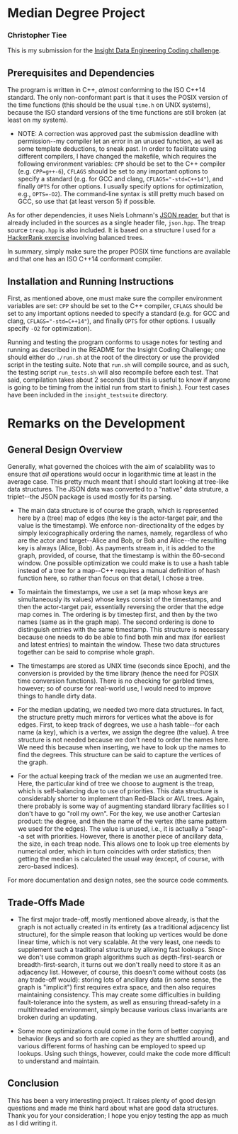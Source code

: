 # Median Degree Project
### Christopher Tiee

This is my submission for the [Insight Data Engineering Coding challenge](https://github.com/InsightDataScience/coding-challenge). 

## Prerequisites and Dependencies

The program is written in C++, *almost* conforming to the ISO C++14 standard. The only non-conformant part is that it uses the POSIX version of the time functions (this should be the usual `time.h` on UNIX systems), because the ISO standard versions of the time functions are still broken (at least on my system).

* NOTE: A correction was approved past the submission deadline with permission--my compiler let an error in an unused function, as well as some template deductions, to sneak past. In order to facilitate using different compilers, I have changed the makefile, which requires the following environment variables: `CPP` should be set to the C++ compiler (e.g. `CPP=g++-6`), `CFLAGS` should be set to any important options to specify a standard (e.g. for GCC and clang, `CFLAGS="-std=C++14"`), and finally `OPTS` for other options. I usually specify options for optimization, e.g., `OPTS=-O2`). The command-line syntax is still pretty much based on GCC, so use that (at least verson 5) if possible.

As for other dependencies, it uses Niels Lohmann's [JSON reader](https://github.com/nlohmann/json), but that is already included in the sources as a single header file, `json.hpp`. The treap source `treap.hpp` is also included. It is based on a structure I used for a [HackerRank exercise](https://www.hackerrank.com/challenges/array-and-simple-queries) involving balanced trees.

In summary, simply make sure the proper POSIX time functions are available and that one has an ISO C++14 conformant compiler.

## Installation and Running Instructions
First, as mentioned above, one must make sure the compiler environment variables are set: `CPP` should be set to the C++ compiler, `CFLAGS` should be set to any important options needed to specify a standard (e.g. for GCC and clang, `CFLAGS="-std=C++14"`), and finally `OPTS` for other options. I usually specify `-O2` for optimization).

Running and testing the program conforms to usage notes for testing and running as described in the README for the Insight Coding Challenge; one should either do `./run.sh` at the root of the directory or use the provided script in the testing suite. Note that `run.sh` will compile source, and as such, the testing script `run_tests.sh` will also recompile before each test. That said, compilation takes about 2 seconds (but this is useful to know if anyone is going to be timing from the initial run from start to finish.). Four test cases have been included in the `insight_testsuite` directory.

# Remarks on the Development
## General Design Overview

Generally, what governed the choices with the aim of scalability was to ensure that *all* operations would occur in logarithmic time at least in the average case. This pretty much meant that I should start looking at tree-like data structures. The JSON data was converted to a "native" data struture, a triplet--the JSON package is used mostly for its parsing.

* The main data structure is of course the graph, which is represented here by a (tree) map of edges (the key is the actor-target pair, and the value is the timestamp). We enforce non-directionality of the edges by simply lexicographically ordering the names, namely, regardless of who are the actor and target--Alice and Bob, or Bob and Alice--the resulting key is always (Alice, Bob). As payments stream in, it is added to the graph, provided, of course, that the timestamp is within the 60-second window. One possible optimization we could make is to use a hash table instead of a tree for a map--C++ requires a manual definition of hash function here, so rather than focus on that detail, I chose a tree.

* To maintain the timestamps, we use a set (a map whose keys are simultaneously its values) whose keys consist of the timestamps, and then the actor-target pair, essentially reversing the order that the edge map comes in. The ordering is by timestep first, and then by the two names (same as in the graph map). The second ordering is done to distinguish entries with the same timestamp. This structure is necessary because one needs to do be able to find both min and max (for earliest and latest entries) to maintain the window. These two data structures together can be said to comprise whole graph.

* The timestamps are stored as UNIX time (seconds since Epoch), and the conversion is provided by the time library (hence the need for POSIX time conversion functions). There is no checking for garbled times, however; so of course for real-world use, I would need to improve things to handle dirty data.

* For the median updating, we needed two more data structures. In fact, the structure pretty much mirrors for vertices what the above is for edges. First, to keep track of degrees, we use a hash table--for each name (a key), which is a vertex, we assign the degree (the value). A tree structure is not needed because we don't need to order the names here. We need this because when inserting, we have to look up the names to find the degrees. This structure can be said to capture the vertices of the graph.

* For the actual keeping track of the median we use an augmented tree. Here, the particular kind of tree we choose to augment is the treap, which is self-balancing due to use of priorities. This data structure is considerably shorter to implement than Red-Black or AVL trees. Again, there probably is some way of augmenting standard library facilities so I don't have to go "roll my own". For the key, we use another Cartesian product: the degree, and then the name of the vertex (the same pattern we used for the edges). The value is unused, i.e., it is actually a "seap"--a set with priorities. However, there is another piece of ancillary data, the size, in each treap node. This allows one to look up tree elements by numerical order, which in turn coincides with order statistics; then getting the median is calculated the usual way (except, of course, with zero-based indices).

For more documentation and design notes, see the source code comments.


## Trade-Offs Made
* The first major trade-off, mostly mentioned above already, is that the graph is not actually created in its entirety (as a traditional adjacency list structure), for the simple reason that looking up vertices would be done linear time, which is not very scalable. At the very least, one needs to supplement such a traditional structure by allowing fast lookups. Since we don't use common graph algorithms such as depth-first-search or breadth-first-search, it turns out we don't really need to store it as an adjacency list. However, of course, this doesn't come without costs (as any trade-off would): storing lots of ancillary data (in some sense, the graph is "implicit") first requires extra space, and then also requires maintaining consistency. This may create some difficulties in building fault-tolerance into the system, as well as ensuring thread-safety in a multithreaded environment, simply because various class invariants are broken during an updating.

* Some more optimizations could come in the form of better copying behavior (keys and so forth are copied as they are shuttled around), and various different forms of hashing can be employed to speed up lookups. Using such things, however, could make the code more difficult to understand and maintain.

## Conclusion
This has been a very interesting project. It raises plenty of good design questions and made me think hard about what are good data structures. Thank you for your consideration; I hope you enjoy testing the app as much as I did writing it.
